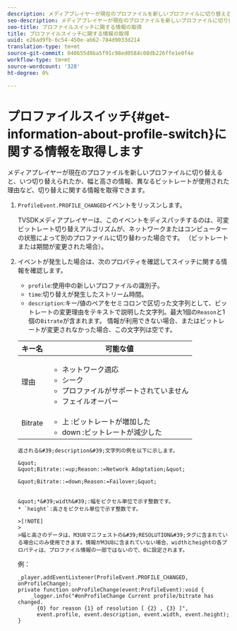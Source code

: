 ```yaml
---
description: メディアプレイヤーが現在のプロファイルを新しいプロファイルに切り替えると、いつ切り替えられたか、幅と高さの情報、異なるビットレートが使用された理由など、切り替えに関する情報を取得できます。
seo-description: メディアプレイヤーが現在のプロファイルを新しいプロファイルに切り替えると、いつ切り替えられたか、幅と高さの情報、異なるビットレートが使用された理由など、切り替えに関する情報を取得できます。
seo-title: プロファイルスイッチに関する情報の取得
title: プロファイルスイッチに関する情報の取得
uuid: e26ad9fb-6c54-450e-ab62-784d9033d214
translation-type: tm+mt
source-git-commit: 040655d8ba5f91c98ed0584c08db226ffe1e0f4e
workflow-type: tm+mt
source-wordcount: '328'
ht-degree: 0%

---
```



# プロファイルスイッチ{#get-information-about-profile-switch}に関する情報を取得します

メディアプレイヤーが現在のプロファイルを新しいプロファイルに切り替えると、いつ切り替えられたか、幅と高さの情報、異なるビットレートが使用された理由など、切り替えに関する情報を取得できます。

1. `ProfileEvent.PROFILE_CHANGED`イベントをリッスンします。

   TVSDKメディアプレイヤーは、このイベントをディスパッチするのは、可変ビットレート切り替えアルゴリズムが、ネットワークまたはコンピューターの状態によって別のプロファイルに切り替わった場合です。 （ビットレートまたは期間が変更された場合）。
1. イベントが発生した場合は、次のプロパティを確認してスイッチに関する情報を確認します。

   * `profile`:使用中の新しいプロファイルの識別子。
   * `time`:切り替えが発生したストリーム時間。
   * `description`:キー/値のペアをセミコロンで区切った文字列として、ビットレートの変更理由をテキストで説明した文字列。最大1個の`Reason`と1個の`Bitrate`が含まれます。 情報が利用できない場合、またはビットレートが変更されなかった場合、この文字列は空です。

   <table id="table_E400FD9C57FF40CBAC14AF6847CD8301"> 
    <thead> 
      <tr> 
      <th colname="col1" class="entry"> キー名 </th> 
      <th colname="col2" class="entry"> 可能な値 </th> 
      </tr> 
    </thead>
    <tbody> 
      <tr> 
      <td colname="col1"> <span class="codeph"> 理由  </span> </td> 
      <td colname="col2"> 
       <ul id="ul_37DDE3F297634ED6B47DF5D73F969369"> 
       <li id="li_E374B029E1AF40689D70A9D30E057C5B">ネットワーク適応 </li> 
       <li id="li_753862EEF1C9474EA8E20C89F5EF5D8D">シーク </li> 
       <li id="li_EC14923F92CF4D11A47928A8D2DE6D8B">プロファイルがサポートされていません </li> 
       <li id="li_695AB4A89C9D4833AF6D8B6424FC912B">フェイルオーバー </li> 
       </ul> </td> 
      </tr> 
      <tr> 
      <td colname="col1"> <span class="codeph"> Bitrate  </span> </td> 
      <td colname="col2"> 
       <ul id="ul_1B49BD90A91147359712E1AFD8877E23"> 
       <li id="li_1C8E593C65D34742B14A8D0EAD43E0A9"> <span class="codeph"> 上 </span>:ビットレートが増加した </li> 
       <li id="li_B1A00E3985A849B6855E15CF70D79BB8"> <span class="codeph"> down  </span>:ビットレートが減少した </li> 
       </ul> </td> 
      </tr> 
    </tbody>
</table>

    返される&#39;description&#39;文字列の例を以下に示します。
    
    &quot;
    &quot;Bitrate::=up;Reason::=Network Adaptation;&quot;
    
    &quot;Bitrate::=down;Reason:=Failover;&quot;
    
    
    &quot;*&#39;width&#39;:幅をピクセル単位で示す整数です。
    * `height`:高さをピクセル単位で示す整数です。
    
    >[!NOTE]
    >
    >幅と高さのデータは、M3U8マニフェストの&#39;RESOLUTION&#39;タグに含まれている場合にのみ使用できます。情報がM3U8に含まれていない場合、widthとheightの各プロパティは、プロファイル情報の一部ではないので、0に設定されます。

<!--<a id="example_A713D420AE2E4E3CB7B78C6BC732BE90"></a>-->

例：

```
_player.addEventListener(ProfileEvent.PROFILE_CHANGED, onProfileChange); 
private function onProfileChange(event:ProfileEvent):void { 
    _logger.info("#onProfileChange Current profile/bitrate has changed.  
      {0} for reason {1} of resolution [ {2} , {3} ]",  
      event.profile, event.description, event.width, event.height); 
}
```
